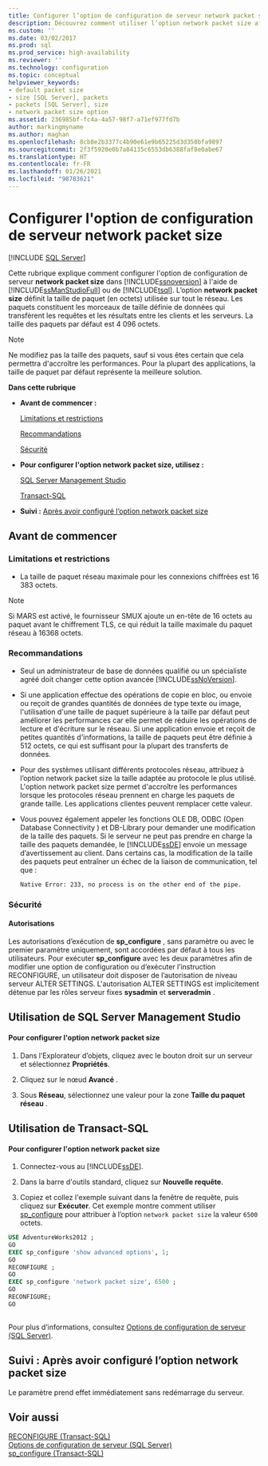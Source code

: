 ```yaml
---
title: Configurer l’option de configuration de serveur network packet size | Microsoft Docs
description: Découvrez comment utiliser l’option network packet size afin de définir la taille du paquet que SQL Server utilise pour transférer les demandes et les résultats entre les clients et les serveurs.
ms.custom: ''
ms.date: 03/02/2017
ms.prod: sql
ms.prod_service: high-availability
ms.reviewer: ''
ms.technology: configuration
ms.topic: conceptual
helpviewer_keywords:
- default packet size
- size [SQL Server], packets
- packets [SQL Server], size
- network packet size option
ms.assetid: 236985bf-fc4a-4a57-98f7-a71ef977fd7b
author: markingmyname
ms.author: maghan
ms.openlocfilehash: 8cb8e2b3377c4b90e61e9b65225d3d350bfa9897
ms.sourcegitcommit: 2f3f5920e0b7a84135c6553db6388faf8e0abe67
ms.translationtype: HT
ms.contentlocale: fr-FR
ms.lasthandoff: 01/26/2021
ms.locfileid: "98783621"
---
```

# <a name="configure-the-network-packet-size-server-configuration-option"></a>Configurer l'option de configuration de serveur network packet size
 [!INCLUDE [SQL Server](../../includes/applies-to-version/sqlserver.md)]

  Cette rubrique explique comment configurer l'option de configuration de serveur **network packet size** dans [!INCLUDE[ssnoversion](../../includes/ssnoversion-md.md)] à l'aide de [!INCLUDE[ssManStudioFull](../../includes/ssmanstudiofull-md.md)] ou de [!INCLUDE[tsql](../../includes/tsql-md.md)]. L’option **network packet size** définit la taille de paquet (en octets) utilisée sur tout le réseau. Les paquets constituent les morceaux de taille définie de données qui transfèrent les requêtes et les résultats entre les clients et les serveurs. La taille des paquets par défaut est 4 096 octets.  
  
> [!NOTE]  
>  Ne modifiez pas la taille des paquets, sauf si vous êtes certain que cela permettra d'accroître les performances. Pour la plupart des applications, la taille de paquet par défaut représente la meilleure solution.  
  
 **Dans cette rubrique**  
  
-   **Avant de commencer :**  
  
     [Limitations et restrictions](#Restrictions)  
  
     [Recommandations](#Recommendations)  
  
     [Sécurité](#Security)  
  
-   **Pour configurer l'option network packet size, utilisez :**  
  
     [SQL Server Management Studio](#SSMSProcedure)  
  
     [Transact-SQL](#TsqlProcedure)  
  
-   **Suivi :**  [Après avoir configuré l’option network packet size](#FollowUp)  
  
##  <a name="before-you-begin"></a><a name="BeforeYouBegin"></a> Avant de commencer  
  
###  <a name="limitations-and-restrictions"></a><a name="Restrictions"></a> Limitations et restrictions  
  
-   La taille de paquet réseau maximale pour les connexions chiffrées est 16 383 octets.  
  
> [!NOTE]  
> Si MARS est activé, le fournisseur SMUX ajoute un en-tête de 16 octets au paquet avant le chiffrement TLS, ce qui réduit la taille maximale du paquet réseau à 16368 octets.
   
###  <a name="recommendations"></a><a name="Recommendations"></a> Recommandations  
  
-   Seul un administrateur de base de données qualifié ou un spécialiste agréé doit changer cette option avancée [!INCLUDE[ssNoVersion](../../includes/ssnoversion-md.md)].  
  
-   Si une application effectue des opérations de copie en bloc, ou envoie ou reçoit de grandes quantités de données de type texte ou image, l'utilisation d'une taille de paquet supérieure à la taille par défaut peut améliorer les performances car elle permet de réduire les opérations de lecture et d'écriture sur le réseau. Si une application envoie et reçoit de petites quantités d'informations, la taille de paquets peut être définie à 512 octets, ce qui est suffisant pour la plupart des transferts de données.  
  
-   Pour des systèmes utilisant différents protocoles réseau, attribuez à l’option network packet size la taille adaptée au protocole le plus utilisé. L'option network packet size permet d'accroître les performances lorsque les protocoles réseau prennent en charge les paquets de grande taille. Les applications clientes peuvent remplacer cette valeur.  
  
-   Vous pouvez également appeler les fonctions OLE DB, ODBC (Open Database Connectivity ) et DB-Library pour demander une modification de la taille des paquets. Si le serveur ne peut pas prendre en charge la taille des paquets demandée, le [!INCLUDE[ssDE](../../includes/ssde-md.md)] envoie un message d’avertissement au client. Dans certains cas, la modification de la taille des paquets peut entraîner un échec de la liaison de communication, tel que :  
  
     `Native Error: 233, no process is on the other end of the pipe.`  
  
###  <a name="security"></a><a name="Security"></a> Sécurité  
  
####  <a name="permissions"></a><a name="Permissions"></a> Autorisations  
 Les autorisations d’exécution de **sp_configure** , sans paramètre ou avec le premier paramètre uniquement, sont accordées par défaut à tous les utilisateurs. Pour exécuter **sp_configure** avec les deux paramètres afin de modifier une option de configuration ou d’exécuter l’instruction RECONFIGURE, un utilisateur doit disposer de l’autorisation de niveau serveur ALTER SETTINGS. L'autorisation ALTER SETTINGS est implicitement détenue par les rôles serveur fixes **sysadmin** et **serveradmin** .  
  
##  <a name="using-sql-server-management-studio"></a><a name="SSMSProcedure"></a> Utilisation de SQL Server Management Studio  
  
#### <a name="to-configure-the-network-packet-size-option"></a>Pour configurer l'option network packet size  
  
1.  Dans l’Explorateur d’objets, cliquez avec le bouton droit sur un serveur et sélectionnez **Propriétés**.  
  
2.  Cliquez sur le nœud **Avancé** .  
  
3.  Sous **Réseau**, sélectionnez une valeur pour la zone **Taille du paquet réseau** .  
  
##  <a name="using-transact-sql"></a><a name="TsqlProcedure"></a> Utilisation de Transact-SQL  
  
#### <a name="to-configure-the-network-packet-size-option"></a>Pour configurer l'option network packet size  
  
1.  Connectez-vous au [!INCLUDE[ssDE](../../includes/ssde-md.md)].  
  
2.  Dans la barre d'outils standard, cliquez sur **Nouvelle requête**.  
  
3.  Copiez et collez l'exemple suivant dans la fenêtre de requête, puis cliquez sur **Exécuter**. Cet exemple montre comment utiliser [sp_configure](../../relational-databases/system-stored-procedures/sp-configure-transact-sql.md) pour attribuer à l’option `network packet size` la valeur `6500` octets.  
  
```sql  
USE AdventureWorks2012 ;  
GO  
EXEC sp_configure 'show advanced options', 1;  
GO  
RECONFIGURE ;  
GO  
EXEC sp_configure 'network packet size', 6500 ;  
GO  
RECONFIGURE;  
GO  
  
```  
  
 Pour plus d’informations, consultez [Options de configuration de serveur &#40;SQL Server&#41;](../../database-engine/configure-windows/server-configuration-options-sql-server.md).  
  
##  <a name="follow-up-after-you-configure-the-network-packet-size-option"></a><a name="FollowUp"></a> Suivi : Après avoir configuré l’option network packet size  
 Le paramètre prend effet immédiatement sans redémarrage du serveur.  
  
## <a name="see-also"></a>Voir aussi  
 [RECONFIGURE &#40;Transact-SQL&#41;](../../t-sql/language-elements/reconfigure-transact-sql.md)   
 [Options de configuration de serveur &#40;SQL Server&#41;](../../database-engine/configure-windows/server-configuration-options-sql-server.md)   
 [sp_configure &#40;Transact-SQL&#41;](../../relational-databases/system-stored-procedures/sp-configure-transact-sql.md)  
  
  

